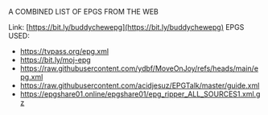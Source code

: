 A COMBINED LIST OF EPGS FROM THE WEB 

Link: [https://bit.ly/buddychewepg](https://bit.ly/buddychewepg)
EPGS USED:
- https://tvpass.org/epg.xml
- https://bit.ly/moj-epg
- https://raw.githubusercontent.com/ydbf/MoveOnJoy/refs/heads/main/epg.xml
- https://raw.githubusercontent.com/acidjesuz/EPGTalk/master/guide.xml
- https://epgshare01.online/epgshare01/epg_ripper_ALL_SOURCES1.xml.gz
